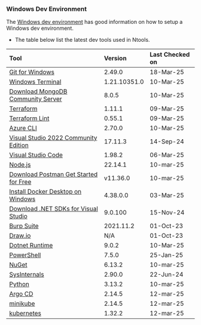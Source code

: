 ### Windows Dev Environment

The [Windows dev environment](https://learn.microsoft.com/en-us/windows/dev-environment/) has good information on how to setup a Windows dev environment.

- The table below list the latest dev tools used in Ntools.

| Tool                                                                                                       | Version     | Last Checked on |
| :--------------------------------------------------------------------------------------------------------- | :---------- | :-------------- |
| [Git for Windows](https://git-scm.com/downloads)                                                          | 2.49.0      | 18-Mar-25       |
| [Windows Terminal](https://www.microsoft.com/en-us/p/windows-terminal/9n0dx20hk701)                       | 1.21.10351.0| 10-Mar-25       |
| [Download MongoDB Community Server](https://www.mongodb.com/try/download/community)                       | 8.0.5       | 10-Mar-25       |
| [Terraform](https://releases.hashicorp.com/terraform)                                                    | 1.11.1      | 09-Mar-25       |
| [Terraform Lint](https://github.com/terraform-linters/tflint/releases)                                  | 0.55.1      | 09-Mar-25       |
| [Azure CLI](https://learn.microsoft.com/en-us/cli/azure/install-azure-cli-windows?pivots=msi)            | 2.70.0      | 10-Mar-25       |
| [Visual Studio 2022 Community Edition](https://visualstudio.microsoft.com/vs/community/)                | 17.11.3     | 14-Sep-24       |
| [Visual Studio Code](https://code.visualstudio.com/download)                                             | 1.98.2      | 06-Mar-25       |
| [Node.js](https://nodejs.org/en/download/)                                                               | 22.14.1     | 10-mar-25       |
| [Download Postman Get Started for Free](https://www.postman.com/downloads/)                               | v11.36.0  | 10-mar-25       |
| [Install Docker Desktop on Windows](https://docs.docker.com/docker-for-windows/install/)                 | 4.38.0.0    | 03-Mar-25       |
| [Download .NET SDKs for Visual Studio](https://dotnet.microsoft.com/en-us/download/dotnet/9.0)           | 9.0.100     | 15-Nov-24       |
| [Burp Suite](https://portswigger.net/burp/communitydownload)                                             | 2021.11.2   | 01-Oct-23       |
| [Draw.io](https://app.diagrams.net/)                                                                     | N/A         | 01-Oct-23       |
| [Dotnet Runtime](https://dotnet.microsoft.com/en-us/download/dotnet)                               | 9.0.2       | 10-Mar-25       |
| [PowerShell](https://github.com/PowerShell/PowerShell/releases)                                          | 7.5.0       | 25-Jan-25       |
| [NuGet](https://www.nuget.org/downloads)                                                                 | 6.13.2      | 10-mar-25       |
| [SysInternals](https://learn.microsoft.com/en-us/sysinternals/)                                          | 2.90.0      | 22-Jun-24       |
| [Python](https://www.python.org/downloads/)                                                               | 3.13.2      | 10-mar-25       |
| [Argo CD](https://github.com/argoproj/argo-cd/releases/)                                          | 2.14.5      | 12-mar-25       |
| [minikube](https://github.com/kubernetes/minikube/releases/)                                          | 2.14.5      | 12-mar-25       |
| [kubernetes](https://github.com/kubernetes/kubernetes/releases)                                          | 1.32.2      | 12-mar-25       |
